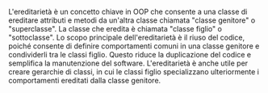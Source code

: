 L'ereditarietà è un concetto chiave in OOP che consente a una classe di ereditare attributi e metodi da un'altra classe chiamata "classe genitore" o "superclasse". La classe che eredita è chiamata "classe figlio" o "sottoclasse". Lo scopo principale dell'ereditarietà è il riuso del codice, poiché consente di definire comportamenti comuni in una classe genitore e condividerli tra le classi figlio. Questo riduce la duplicazione del codice e semplifica la manutenzione del software. L'ereditarietà è anche utile per creare gerarchie di classi, in cui le classi figlio specializzano ulteriormente i comportamenti ereditati dalla classe genitore.
